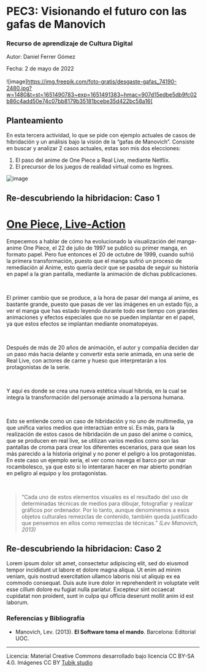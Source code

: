 # PEC3: Visionando el futuro con las gafas de Manovich 

### Recurso de aprendizaje de Cultura Digital 


Autor: Daniel Ferrer Gómez


Fecha: 2 de mayo de 2022 <br><br>
![image]https://img.freepik.com/foto-gratis/desgaste-gafas_74190-2480.jpg?w=1480&t=st=1651490783~exp=1651491383~hmac=907d15edbe5db9fc02b86c4add50e74c07bb8179b35181bcebe35d422bc58a16(



## Planteamiento
<p>En esta tercera actividad, lo que se pide con ejemplo actuales de casos de hibridación y un análisis bajo la visión de la “gafas de Manovich”. Consiste en buscar y analizar 2 casos actuales, estas son mis dos elecciones:</p>

<ol>
    <li>El paso del anime de One Piece a Real Live, mediante Netflix.</li>
    <li>El precursor de los juegos de realidad virtual como es Ingrees.</li>
</ol>


![image](https://user-images.githubusercontent.com/93986555/166226279-ff65e443-71de-4679-93ef-8d2133a76a28.png)


## Re-descubriendo la hibridacion: Caso 1
 <h1><a href="https://mag.elcomercio.pe/respuestas/one-piece-en-netflix-fecha-de-estreno-del-live-action-trailer-historia-personajes-y-todo-sobre-la-serie-eiichiro-oda-monkey-luffy-nnda-nnlt-noticia/">One Piece, Live-Action</a></h1>

  <p>Empecemos a hablar de cómo ha evolucionado la visualización del manga-anime One Piece, el 22 de julio de 1997 se publicó su primer manga, en formato papel. Pero fue entonces el 20 de octubre de 1999, cuando sufrió la primera transformación, puesto que el manga sufrió un proceso de remediación al Anime, esto quería decir que se pasaba de seguir su historia en papel a la gran pantalla, mediante la animación de dichas publicaciones.</p><br>
    <p>El primer cambio que se produce, a la hora de pasar del manga al anime, es bastante grande, puesto que pasas de ver las imágenes en un estado fijo, a ver el manga que has estado leyendo durante todo ese tiempo con grandes animaciones y efectos especiales que no se pueden implantar en el papel, ya que estos efectos se implantan mediante onomatopeyas.</p><br>
    <p>Después de más de 20 años de animación, el autor y compañía deciden dar un paso más hacia delante y convertir esta serie animada, en una serie de Real Live, con actores de carne y hueso que interpretarán a los protagonistas de la serie.</p><br>
    <p>Y aquí es donde se crea una nueva estética visual híbrida, en la cual se integra la transformación del personaje animado a la persona humana.</p><br>
    <p>Esto se entiende como un caso de hibridación y no uno de multimedia, ya que unifica varios medios que interactúan entre sí. Es más, para la realización de estos casos de hibridación de un paso del anime o comics, que se producen en real live, se utilizan varios medios como son las pantallas de croma para crear los diferentes escenarios, para que sean los más parecido a la historia original y no poner el peligro a los protagonistas. En este caso un ejemplo sería, el ver como navega el barco por un mar rocambolesco, ya que esto si lo intentaran hacer en mar abierto pondrían en peligro al equipo y los protagonistas.</p><br>

 <blockquote>"Cada uno de estos elementos visuales es el resultado del uso de determinadas técnicas de medios para dibujar, fotografiar y realizar gráficos por ordenador. Por lo tanto, aunque denominemos a esos objetos culturales remezclas de contenido, también queda justificado que pensemos en ellos como remezclas de técnicas.” <cite>(Lev Manovich, 2013)</cite></blockquote>


## Re-descubriendo la hibridacion: Caso 2

Lorem ipsum dolor sit amet, consectetur adipiscing elit, sed do eiusmod tempor incididunt ut labore et dolore magna aliqua. Ut enim ad minim veniam, quis nostrud exercitation ullamco laboris nisi ut aliquip ex ea commodo consequat. Duis aute irure dolor in reprehenderit in voluptate velit esse cillum dolore eu fugiat nulla pariatur. Excepteur sint occaecat cupidatat non proident, sunt in culpa qui officia deserunt mollit anim id est laborum.


### Referencias y Bibliografía

* Manovich, Lev. (2013). **El Software toma el mando**. Barcelona: Editorial UOC. 


----

Licencia: Material Creative Commons desarrollado bajo licencia CC BY-SA 4.0. Imágenes CC BY [Tubik studio](https://blog.tubikstudio.com/how-to-create-original-flat-illustrations-designers-tips/) 
